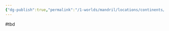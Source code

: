 ```yaml
---
{"dg-publish":true,"permalink":"/1-worlds/mandril/locations/continents/mandril/olena/olena/","dgPassFrontmatter":true}
---
```



#tbd


